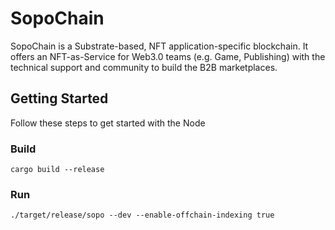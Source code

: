 # SopoChain

SopoChain is a Substrate-based, NFT application-specific blockchain. It offers an NFT-as-Service for Web3.0 teams (e.g. Game, Publishing) with the technical support and community to build the B2B marketplaces.

## Getting Started

Follow these steps to get started with the Node

### Build

`cargo build --release`

### Run

`./target/release/sopo --dev --enable-offchain-indexing true`
